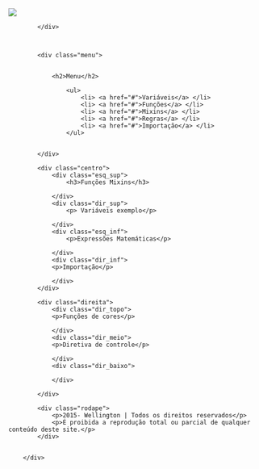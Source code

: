 <html>
<head>
	<meta charset="utf-8">
	<title>LESS</title>
	<link rel="stylesheet/less" type="text/css" href="style.less" />
	<script type="text/javascript" src="less.min.js"></script>
	<link rel="stylesheet"  href="tamanhos.css" />
</head>
<body>
		<div class="container">
			<div class="cabecalho">      
			<img src="../imagens/logo.png" />
			<!--<img src="../imagens/sass-logo-200x150 logo.png"   />-->
   			
			</div>
			
			
		
			<div class="menu">
				
				
				<h2>Menu</h2>
				
					<ul>
						<li> <a href="#">Variáveis</a> </li>
						<li> <a href="#">Funções</a> </li>
						<li> <a href="#">Mixins</a> </li>
						<li> <a href="#">Regras</a> </li>
						<li> <a href="#">Importação</a> </li>
					</ul>
				
		
			</div>
		
			<div class="centro">
				<div class="esq_sup">
					<h3>Funções Mixins</h3>
				
				</div>
				<div class="dir_sup">
					<p> Variáveis exemplo</p>
				
				</div>
				<div class="esq_inf">
					<p>Expressões Matemáticas</p>
					
				</div>
				<div class="dir_inf">
				<p>Importação</p>
				
				</div>
			</div>
		
			<div class="direita">
				<div class="dir_topo">
				<p>Funções de cores</p>
				
				</div>
				<div class="dir_meio">
				<p>Diretiva de controle</p>
				
				</div>
				<div class="dir_baixo">
				
				</div>
				
			</div>
		
			<div class="rodape">
				<p>2015- Wellington | Todos os direitos reservados</p>
				<p>É proibida a reprodução total ou parcial de qualquer conteúdo deste site.</p>
			</div>


		</div>
   
     
</body>	
	
</html>
